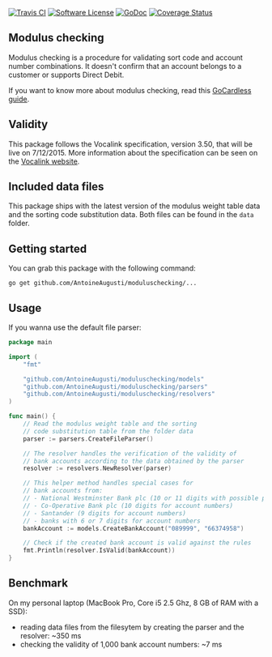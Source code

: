 [![Travis CI](https://img.shields.io/travis/AntoineAugusti/moduluschecking/master.svg?style=flat-square)](https://travis-ci.org/AntoineAugusti/moduluschecking)
[![Software License](https://img.shields.io/badge/License-MIT-orange.svg?style=flat-square)](https://github.com/AntoineAugusti/moduluschecking/LICENSE.md)
[![GoDoc](https://img.shields.io/badge/godoc-reference-blue.svg?style=flat-square)](https://godoc.org/github.com/AntoineAugusti/moduluschecking)
[![Coverage Status](http://codecov.io/github/AntoineAugusti/moduluschecking/coverage.svg?branch=master)](http://codecov.io/github/AntoineAugusti/moduluschecking?branch=master)

## Modulus checking
Modulus checking is a procedure for validating sort code and account number combinations. It doesn't confirm that an account belongs to a customer or supports Direct Debit.

If you want to know more about modulus checking, read this [GoCardless guide](https://gocardless.com/guides/posts/modulus-checking/).

## Validity
This package follows the Vocalink specification, version 3.50, that will be live on 7/12/2015. More information about the specification can be seen on the [Vocalink website](https://www.vocalink.com/customer-support/modulus-checking).

## Included data files
This package ships with the latest version of the modulus weight table data and the sorting code substitution data. Both files can be found in the `data` folder.

## Getting started
You can grab this package with the following command:
```
go get github.com/AntoineAugusti/moduluschecking/...
```

## Usage
If you wanna use the default file parser:
```go
package main

import (
    "fmt"

    "github.com/AntoineAugusti/moduluschecking/models"
    "github.com/AntoineAugusti/moduluschecking/parsers"
    "github.com/AntoineAugusti/moduluschecking/resolvers"
)

func main() {
    // Read the modulus weight table and the sorting
    // code substitution table from the folder data
    parser := parsers.CreateFileParser()

    // The resolver handles the verification of the validity of
    // bank accounts according to the data obtained by the parser
    resolver := resolvers.NewResolver(parser)

    // This helper method handles special cases for
    // bank accounts from:
    // - National Westminster Bank plc (10 or 11 digits with possible presence of dashes, for account numbers)
    // - Co-Operative Bank plc (10 digits for account numbers)
    // - Santander (9 digits for account numbers)
    // - banks with 6 or 7 digits for account numbers
    bankAccount := models.CreateBankAccount("089999", "66374958")

    // Check if the created bank account is valid against the rules
    fmt.Println(resolver.IsValid(bankAccount))
}
```

## Benchmark
On my personal laptop (MacBook Pro, Core i5 2.5 Ghz, 8 GB of RAM with a SSD):
- reading data files from the filesytem by creating the parser and the resolver: ~350 ms
- checking the validity of 1,000 bank account numbers: ~7 ms
